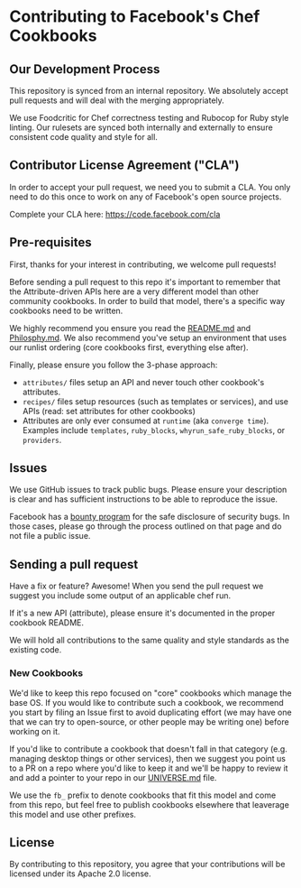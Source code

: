# Contributing to Facebook's Chef Cookbooks

## Our Development Process
This repository is synced from an internal repository. We absolutely accept pull
requests and will deal with the merging appropriately.

We use Foodcritic for Chef correctness testing and Rubocop for Ruby style
linting. Our rulesets are synced both internally and externally to ensure
consistent code quality and style for all.

## Contributor License Agreement ("CLA")
In order to accept your pull request, we need you to submit a CLA. You only need
to do this once to work on any of Facebook's open source projects.

Complete your CLA here: <https://code.facebook.com/cla>

## Pre-requisites
First, thanks for your interest in contributing, we welcome pull requests!

Before sending a pull request to this repo it's important to remember that the
Attribute-driven APIs here are a very different model than other community
cookbooks. In order to build that model, there's a specific way cookbooks need
to be written.

We highly recommend you ensure you read the [README.md](README.md) and
[Philosphy.md](https://github.com/facebook/chef-utils/blob/master/Philosophy.md).
We also recommend you've setup an environment that uses our runlist ordering
(core cookbooks first, everything else after).

Finally, please ensure you follow the 3-phase approach:

 * `attributes/` files setup an API and never touch other cookbook's attributes.
 * `recipes/` files setup resources (such as templates or services), and use
   APIs (read: set attributes for other cookbooks)
 * Attributes are only ever consumed at `runtime` (aka `converge time`).
   Examples include `templates`, `ruby_blocks`, `whyrun_safe_ruby_blocks`, or
   `providers`.

## Issues
We use GitHub issues to track public bugs. Please ensure your description is
clear and has sufficient instructions to be able to reproduce the issue.

Facebook has a [bounty program](https://www.facebook.com/whitehat/) for the safe
disclosure of security bugs. In those cases, please go through the process
outlined on that page and do not file a public issue.

## Sending a pull request

Have a fix or feature? Awesome! When you send the pull request we suggest you
include some output of an applicable chef run.

If it's a new API (attribute), please ensure it's documented in the proper
cookbook README.

We will hold all contributions to the same quality and style standards as the
existing code.

### New Cookbooks

We'd like to keep this repo focused on "core" cookbooks which manage the base
OS. If you would like to contribute such a cookbook, we recommend you start by
filing an Issue first to avoid duplicating effort (we may have one that we can
try to open-source, or other people may be writing one) before working on it.

If you'd like to contribute a cookbook that doesn't fall in that category (e.g.
managing desktop things or other services), then we suggest you point us to a PR
on a repo where you'd like to keep it and we'll be happy to review it and add a
pointer to your repo in our 
[UNIVERSE.md](https://github.com/facebook/chef-cookbooks/blob/master/UNIVERSE.md)
file.

 We use the `fb_` prefix to denote cookbooks that fit
this model and come from this repo, but feel free to publish cookbooks elsewhere
that leaverage this model and use other prefixes.

## License
By contributing to this repository, you agree that your contributions will be
licensed under its Apache 2.0 license.
